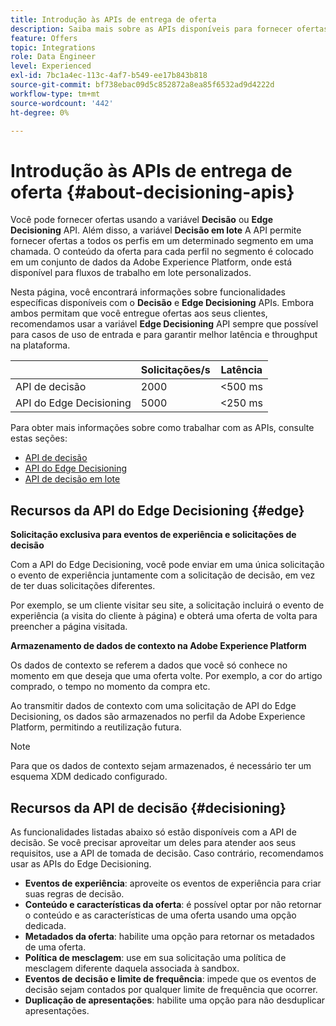 ```yaml
---
title: Introdução às APIs de entrega de oferta
description: Saiba mais sobre as APIs disponíveis para fornecer ofertas personalizadas.
feature: Offers
topic: Integrations
role: Data Engineer
level: Experienced
exl-id: 7bc1a4ec-113c-4af7-b549-ee17b843b818
source-git-commit: bf738ebac09d5c852872a8ea85f6532ad9d4222d
workflow-type: tm+mt
source-wordcount: '442'
ht-degree: 0%

---
```


# Introdução às APIs de entrega de oferta {#about-decisioning-apis}

Você pode fornecer ofertas usando a variável **Decisão** ou **Edge Decisioning** API. Além disso, a variável **Decisão em lote** A API permite fornecer ofertas a todos os perfis em um determinado segmento em uma chamada. O conteúdo da oferta para cada perfil no segmento é colocado em um conjunto de dados da Adobe Experience Platform, onde está disponível para fluxos de trabalho em lote personalizados.

Nesta página, você encontrará informações sobre funcionalidades específicas disponíveis com o **Decisão** e **Edge Decisioning** APIs. Embora ambos permitam que você entregue ofertas aos seus clientes, recomendamos usar a variável **Edge Decisioning** API sempre que possível para casos de uso de entrada e para garantir melhor latência e throughput na plataforma.

|  | Solicitações/s | Latência |
|---|---|---|
| API de decisão | 2000 | &lt;500 ms |
| API do Edge Decisioning | 5000 | &lt;250 ms |

Para obter mais informações sobre como trabalhar com as APIs, consulte estas seções:
* [API de decisão](decisioning-api.md)
* [API do Edge Decisioning](edge-decisioning-api.md)
* [API de decisão em lote](batch-decisioning-api.md)

## Recursos da API do Edge Decisioning {#edge}

**Solicitação exclusiva para eventos de experiência e solicitações de decisão**

Com a API do Edge Decisioning, você pode enviar em uma única solicitação o evento de experiência juntamente com a solicitação de decisão, em vez de ter duas solicitações diferentes.

Por exemplo, se um cliente visitar seu site, a solicitação incluirá o evento de experiência (a visita do cliente à página) e obterá uma oferta de volta para preencher a página visitada.

**Armazenamento de dados de contexto na Adobe Experience Platform**

Os dados de contexto se referem a dados que você só conhece no momento em que deseja que uma oferta volte. Por exemplo, a cor do artigo comprado, o tempo no momento da compra etc.

Ao transmitir dados de contexto com uma solicitação de API do Edge Decisioning, os dados são armazenados no perfil da Adobe Experience Platform, permitindo a reutilização futura.

>[!NOTE]
>
>Para que os dados de contexto sejam armazenados, é necessário ter um esquema XDM dedicado configurado.

## Recursos da API de decisão {#decisioning}

As funcionalidades listadas abaixo só estão disponíveis com a API de decisão. Se você precisar aproveitar um deles para atender aos seus requisitos, use a API de tomada de decisão. Caso contrário, recomendamos usar as APIs do Edge Decisioning.

* **Eventos de experiência**: aproveite os eventos de experiência para criar suas regras de decisão.
* **Conteúdo e características da oferta**: é possível optar por não retornar o conteúdo e as características de uma oferta usando uma opção dedicada.
* **Metadados da oferta**: habilite uma opção para retornar os metadados de uma oferta.
* **Política de mesclagem**: use em sua solicitação uma política de mesclagem diferente daquela associada à sandbox.
* **Eventos de decisão e limite de frequência**: impede que os eventos de decisão sejam contados por qualquer limite de frequência que ocorrer.
* **Duplicação de apresentações**: habilite uma opção para não desduplicar apresentações.
